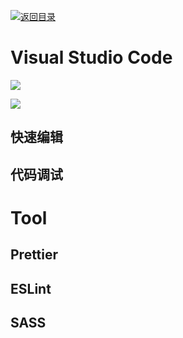 [![返回目录](https://i.postimg.cc/KvQbty96/image.png)](https://ngte-pl.gitbook.io/i/javascript)

# Visual Studio Code

![](https://coding.net/u/hoteam/p/Cache/git/raw/master/2017/8/2/keyboard-shortcuts-macos.jpg)

![](https://coding.net/u/hoteam/p/Cache/git/raw/master/2017/8/2/keyboard-shortcuts-windows.jpg)

## 快速编辑

## 代码调试

# Tool

## Prettier

## ESLint

## SASS
